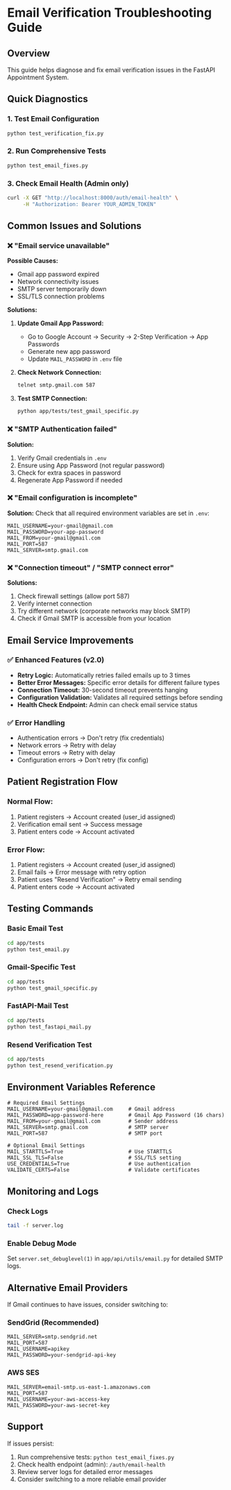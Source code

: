 # Email Verification Troubleshooting Guide

## Overview

This guide helps diagnose and fix email verification issues in the FastAPI Appointment System.

## Quick Diagnostics

### 1. Test Email Configuration

```bash
python test_verification_fix.py
```

### 2. Run Comprehensive Tests

```bash
python test_email_fixes.py
```

### 3. Check Email Health (Admin only)

```bash
curl -X GET "http://localhost:8000/auth/email-health" \
     -H "Authorization: Bearer YOUR_ADMIN_TOKEN"
```

## Common Issues and Solutions

### ❌ "Email service unavailable"

**Possible Causes:**

- Gmail app password expired
- Network connectivity issues
- SMTP server temporarily down
- SSL/TLS connection problems

**Solutions:**

1. **Update Gmail App Password:**

   - Go to Google Account → Security → 2-Step Verification → App Passwords
   - Generate new app password
   - Update `MAIL_PASSWORD` in `.env` file

2. **Check Network Connection:**

   ```bash
   telnet smtp.gmail.com 587
   ```

3. **Test SMTP Connection:**
   ```bash
   python app/tests/test_gmail_specific.py
   ```

### ❌ "SMTP Authentication failed"

**Solution:**

1. Verify Gmail credentials in `.env`
2. Ensure using App Password (not regular password)
3. Check for extra spaces in password
4. Regenerate App Password if needed

### ❌ "Email configuration is incomplete"

**Solution:**
Check that all required environment variables are set in `.env`:

```env
MAIL_USERNAME=your-gmail@gmail.com
MAIL_PASSWORD=your-app-password
MAIL_FROM=your-gmail@gmail.com
MAIL_PORT=587
MAIL_SERVER=smtp.gmail.com
```

### ❌ "Connection timeout" / "SMTP connect error"

**Solutions:**

1. Check firewall settings (allow port 587)
2. Verify internet connection
3. Try different network (corporate networks may block SMTP)
4. Check if Gmail SMTP is accessible from your location

## Email Service Improvements

### ✅ Enhanced Features (v2.0)

- **Retry Logic:** Automatically retries failed emails up to 3 times
- **Better Error Messages:** Specific error details for different failure types
- **Connection Timeout:** 30-second timeout prevents hanging
- **Configuration Validation:** Validates all required settings before sending
- **Health Check Endpoint:** Admin can check email service status

### ✅ Error Handling

- Authentication errors → Don't retry (fix credentials)
- Network errors → Retry with delay
- Timeout errors → Retry with delay
- Configuration errors → Don't retry (fix config)

## Patient Registration Flow

### Normal Flow:

1. Patient registers → Account created (user_id assigned)
2. Verification email sent → Success message
3. Patient enters code → Account activated

### Error Flow:

1. Patient registers → Account created (user_id assigned)
2. Email fails → Error message with retry option
3. Patient uses "Resend Verification" → Retry email sending
4. Patient enters code → Account activated

## Testing Commands

### Basic Email Test

```bash
cd app/tests
python test_email.py
```

### Gmail-Specific Test

```bash
cd app/tests
python test_gmail_specific.py
```

### FastAPI-Mail Test

```bash
cd app/tests
python test_fastapi_mail.py
```

### Resend Verification Test

```bash
cd app/tests
python test_resend_verification.py
```

## Environment Variables Reference

```env
# Required Email Settings
MAIL_USERNAME=your-gmail@gmail.com     # Gmail address
MAIL_PASSWORD=app-password-here        # Gmail App Password (16 chars)
MAIL_FROM=your-gmail@gmail.com         # Sender address
MAIL_SERVER=smtp.gmail.com             # SMTP server
MAIL_PORT=587                          # SMTP port

# Optional Email Settings
MAIL_STARTTLS=True                     # Use STARTTLS
MAIL_SSL_TLS=False                     # SSL/TLS setting
USE_CREDENTIALS=True                   # Use authentication
VALIDATE_CERTS=False                   # Validate certificates
```

## Monitoring and Logs

### Check Logs

```bash
tail -f server.log
```

### Enable Debug Mode

Set `server.set_debuglevel(1)` in `app/api/utils/email.py` for detailed SMTP logs.

## Alternative Email Providers

If Gmail continues to have issues, consider switching to:

### SendGrid (Recommended)

```env
MAIL_SERVER=smtp.sendgrid.net
MAIL_PORT=587
MAIL_USERNAME=apikey
MAIL_PASSWORD=your-sendgrid-api-key
```

### AWS SES

```env
MAIL_SERVER=email-smtp.us-east-1.amazonaws.com
MAIL_PORT=587
MAIL_USERNAME=your-aws-access-key
MAIL_PASSWORD=your-aws-secret-key
```

## Support

If issues persist:

1. Run comprehensive tests: `python test_email_fixes.py`
2. Check health endpoint (admin): `/auth/email-health`
3. Review server logs for detailed error messages
4. Consider switching to a more reliable email provider
